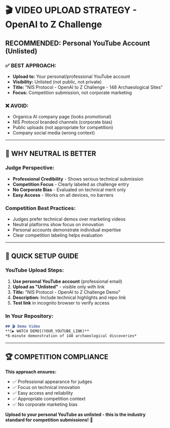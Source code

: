 # 🎬 VIDEO UPLOAD STRATEGY - OpenAI to Z Challenge

## **RECOMMENDED: Personal YouTube Account (Unlisted)**

### **✅ BEST APPROACH:**
- **Upload to:** Your personal/professional YouTube account
- **Visibility:** Unlisted (not public, not private)
- **Title:** "NIS Protocol - OpenAI to Z Challenge - 148 Archaeological Sites"
- **Focus:** Competition submission, not corporate marketing

### **❌ AVOID:**
- Organica AI company page (looks promotional)
- NIS Protocol branded channels (corporate bias)
- Public uploads (not appropriate for competition)
- Company social media (wrong context)

---

## 🎯 **WHY NEUTRAL IS BETTER**

### **Judge Perspective:**
- **Professional Credibility** - Shows serious technical submission
- **Competition Focus** - Clearly labeled as challenge entry
- **No Corporate Bias** - Evaluated on technical merit only
- **Easy Access** - Works on all devices, no barriers

### **Competition Best Practices:**
- Judges prefer technical demos over marketing videos
- Neutral platforms show focus on innovation
- Personal accounts demonstrate individual expertise
- Clear competition labeling helps evaluation

---

## 🔧 **QUICK SETUP GUIDE**

### **YouTube Upload Steps:**
1. **Use personal YouTube account** (professional email)
2. **Upload as "Unlisted"** - visible only with link
3. **Title:** "NIS Protocol - OpenAI to Z Challenge Demo"
4. **Description:** Include technical highlights and repo link
5. **Test link** in incognito browser to verify access

### **In Your Repository:**
```markdown
## 🎬 Demo Video
**[▶️ WATCH DEMO](YOUR_YOUTUBE_LINK)**
*6-minute demonstration of 148 archaeological discoveries*
```

---

## 🏆 **COMPETITION COMPLIANCE**

**This approach ensures:**
- ✅ Professional appearance for judges
- ✅ Focus on technical innovation
- ✅ Easy access and reliability
- ✅ Appropriate competition context
- ✅ No corporate marketing bias

**Upload to your personal YouTube as unlisted - this is the industry standard for competition submissions!** 🚀 